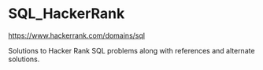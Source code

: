 # SQL_HackerRank

https://www.hackerrank.com/domains/sql

Solutions to Hacker Rank SQL problems along with references and alternate solutions.
